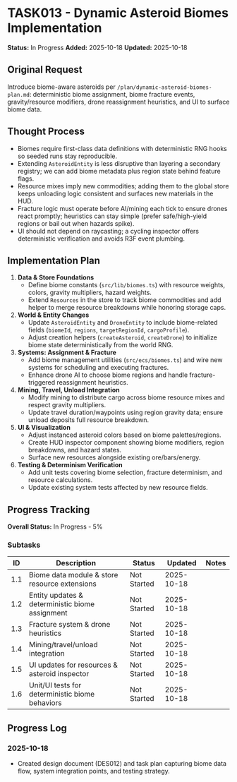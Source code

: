 # TASK013 - Dynamic Asteroid Biomes Implementation

**Status:** In Progress
**Added:** 2025-10-18
**Updated:** 2025-10-18

## Original Request

Introduce biome-aware asteroids per `/plan/dynamic-asteroid-biomes-plan.md`: deterministic biome assignment, biome fracture events, gravity/resource modifiers, drone reassignment heuristics, and UI to surface biome data.

## Thought Process

- Biomes require first-class data definitions with deterministic RNG hooks so seeded runs stay reproducible.
- Extending `AsteroidEntity` is less disruptive than layering a secondary registry; we can add biome metadata plus region state behind feature flags.
- Resource mixes imply new commodities; adding them to the global store keeps unloading logic consistent and surfaces new materials in the HUD.
- Fracture logic must operate before AI/mining each tick to ensure drones react promptly; heuristics can stay simple (prefer safe/high-yield regions or bail out when hazards spike).
- UI should not depend on raycasting; a cycling inspector offers deterministic verification and avoids R3F event plumbing.

## Implementation Plan

1. **Data & Store Foundations**
   - Define biome constants (`src/lib/biomes.ts`) with resource weights, colors, gravity multipliers, hazard weights.
   - Extend `Resources` in the store to track biome commodities and add helper to merge resource breakdowns while honoring storage caps.
2. **World & Entity Changes**
   - Update `AsteroidEntity` and `DroneEntity` to include biome-related fields (`biomeId`, `regions`, `targetRegionId`, `cargoProfile`).
   - Adjust creation helpers (`createAsteroid`, `createDrone`) to initialize biome state deterministically from the world RNG.
3. **Systems: Assignment & Fracture**
   - Add biome management utilities (`src/ecs/biomes.ts`) and wire new systems for scheduling and executing fractures.
   - Enhance drone AI to choose biome regions and handle fracture-triggered reassignment heuristics.
4. **Mining, Travel, Unload Integration**
   - Modify mining to distribute cargo across biome resource mixes and respect gravity multipliers.
   - Update travel duration/waypoints using region gravity data; ensure unload deposits full resource breakdown.
5. **UI & Visualization**
   - Adjust instanced asteroid colors based on biome palettes/regions.
   - Create HUD inspector component showing biome modifiers, region breakdowns, and hazard states.
   - Surface new resources alongside existing ore/bars/energy.
6. **Testing & Determinism Verification**
   - Add unit tests covering biome selection, fracture determinism, and resource calculations.
   - Update existing system tests affected by new resource fields.

## Progress Tracking

**Overall Status:** In Progress - 5%

### Subtasks

| ID   | Description                                       | Status       | Updated    | Notes |
| ---- | ------------------------------------------------- | ------------ | ---------- | ----- |
| 1.1  | Biome data module & store resource extensions     | Not Started  | 2025-10-18 |       |
| 1.2  | Entity updates & deterministic biome assignment   | Not Started  | 2025-10-18 |       |
| 1.3  | Fracture system & drone heuristics                | Not Started  | 2025-10-18 |       |
| 1.4  | Mining/travel/unload integration                  | Not Started  | 2025-10-18 |       |
| 1.5  | UI updates for resources & asteroid inspector     | Not Started  | 2025-10-18 |       |
| 1.6  | Unit/UI tests for deterministic biome behaviors   | Not Started  | 2025-10-18 |       |

## Progress Log

### 2025-10-18

- Created design document (DES012) and task plan capturing biome data flow, system integration points, and testing strategy.
